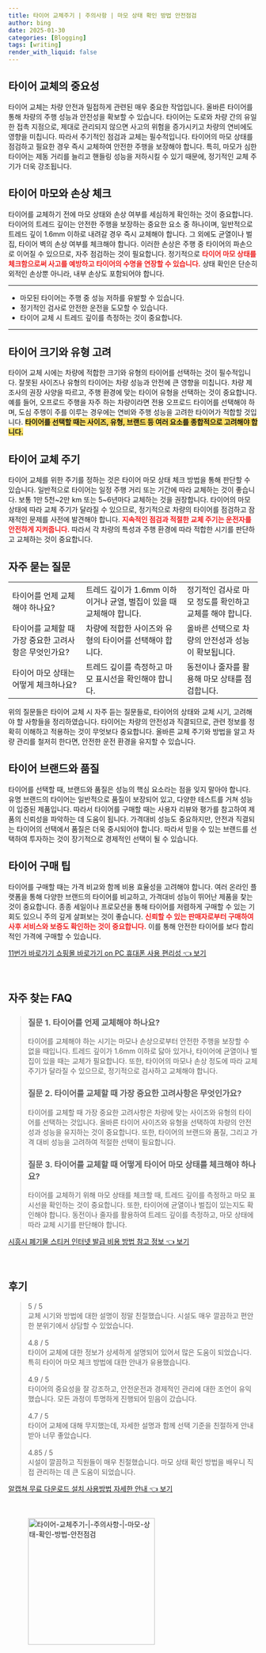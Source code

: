 ```yaml
---
title: 타이어 교체주기 | 주의사항 | 마모 상태 확인 방법 안전점검
author: bing
date: 2025-01-30
categories: [Blogging]
tags: [writing]
render_with_liquid: false
---
```



<h2 id='타이어_교체_중요성'>타이어 교체의 중요성</h2>

<p>타이어 교체는 차량 안전과 밀접하게 관련된 매우 중요한 작업입니다. 올바른 타이어를 통해 차량의 주행 성능과 안전성을 확보할 수 있습니다. 타이어는 도로와 차량 간의 유일한 접촉 지점으로, 제대로 관리되지 않으면 사고의 위험을 증가시키고 차량의 연비에도 영향을 미칩니다. 따라서 주기적인 점검과 교체는 필수적입니다. 타이어의 마모 상태를 점검하고 필요한 경우 즉시 교체하여 안전한 주행을 보장해야 합니다. 특히, 마모가 심한 타이어는 제동 거리를 늘리고 핸들링 성능을 저하시킬 수 있기 때문에, 정기적인 교체 주기가 더욱 강조됩니다.</p>

<h2 id='타이어_마모와_손상_체크'>타이어 마모와 손상 체크</h2>

<p>타이어를 교체하기 전에 마모 상태와 손상 여부를 세심하게 확인하는 것이 중요합니다. 타이어의 트레드 깊이는 안전한 주행을 보장하는 중요한 요소 중 하나이며, 일반적으로 트레드 깊이 1.6mm 이하로 내려갈 경우 즉시 교체해야 합니다. 그 외에도 균열이나 벌집, 타이어 벽의 손상 여부를 체크해야 합니다. 이러한 손상은 주행 중 타이어의 파손으로 이어질 수 있으므로, 자주 점검하는 것이 필요합니다. 정기적으로 <b><span style="color: #ee2323;">타이어 마모 상태를 체크함으로써 사고를 예방하고 타이어의 수명을 연장할 수 있습니다.</span></b> 상태 확인은 단순히 외적인 손상뿐 아니라, 내부 손상도 포함되어야 합니다.</p>

<hr />

<ul>
    <li>마모된 타이어는 주행 중 성능 저하를 유발할 수 있습니다.</li>
    <li>정기적인 검사로 안전한 운전을 도모할 수 있습니다.</li>
    <li>타이어 교체 시 트레드 깊이를 측정하는 것이 중요합니다.</li>
</ul>

<hr />

<h2 id='타이어_크기와_유형_고려'>타이어 크기와 유형 고려</h2>

<p>타이어 교체 시에는 차량에 적합한 크기와 유형의 타이어를 선택하는 것이 필수적입니다. 잘못된 사이즈나 유형의 타이어는 차량 성능과 안전에 큰 영향을 미칩니다. 차량 제조사의 권장 사양을 따르고, 주행 환경에 맞는 타이어 유형을 선택하는 것이 중요합니다. 예를 들어, 오프로드 주행을 자주 하는 차량이라면 전용 오프로드 타이어를 선택해야 하며, 도심 주행이 주를 이루는 경우에는 연비와 주행 성능을 고려한 타이어가 적합할 것입니다. <b><span style="background-color: #ffe066;">타이어를 선택할 때는 사이즈, 유형, 브랜드 등 여러 요소를 종합적으로 고려해야 합니다.</span></b></p>

<h2 id='타이어_교체_주기'>타이어 교체 주기</h2>

<p>타이어 교체를 위한 주기를 정하는 것은 타이어 마모 상태 체크 방법을 통해 판단할 수 있습니다. 일반적으로 타이어는 일정 주행 거리 또는 기간에 따라 교체하는 것이 좋습니다. 보통 1만 5천~2만 km 또는 5~6년마다 교체하는 것을 권장합니다. 타이어의 마모 상태에 따라 교체 주기가 달라질 수 있으므로, 정기적으로 차량의 타이어를 점검하고 잠재적인 문제를 사전에 발견해야 합니다. <b><span style="color: #ee2323;">지속적인 점검과 적절한 교체 주기는 운전자를 안전하게 지켜줍니다.</span></b> 따라서 각 차량의 특성과 주행 환경에 따라 적합한 시기를 판단하고 교체하는 것이 중요합니다.</p>

<h2 id='자주_묻는_질문'>자주 묻는 질문</h2>

<table>
    <tr>
        <td>타이어를 언제 교체해야 하나요?</td>
        <td>트레드 깊이가 1.6mm 이하이거나 균열, 벌집이 있을 때 교체해야 합니다.</td>
        <td>정기적인 검사로 마모 정도를 확인하고 교체를 해야 합니다.</td>
    </tr>
    <tr>
        <td>타이어를 교체할 때 가장 중요한 고려사항은 무엇인가요?</td>
        <td>차량에 적합한 사이즈와 유형의 타이어를 선택해야 합니다.</td>
        <td>올바른 선택으로 차량의 안전성과 성능이 확보됩니다.</td>
    </tr>
    <tr>
        <td>타이어 마모 상태는 어떻게 체크하나요?</td>
        <td>트레드 깊이를 측정하고 마모 표시선을 확인해야 합니다.</td>
        <td>동전이나 줄자를 활용해 마모 상태를 점검합니다.</td>
    </tr>
</table>

<p>위의 질문들은 타이어 교체 시 자주 듣는 질문들로, 타이어의 상태와 교체 시기, 고려해야 할 사항들을 정리하였습니다. 타이어는 차량의 안전성과 직결되므로, 관련 정보를 정확히 이해하고 적용하는 것이 무엇보다 중요합니다. 올바른 교체 주기와 방법을 알고 차량 관리를 철저히 한다면, 안전한 운전 환경을 유지할 수 있습니다.</p>

<h2 id='타이어_브랜드와_품질'>타이어 브랜드와 품질</h2>

<p>타이어를 선택할 때, 브랜드와 품질은 성능의 핵심 요소라는 점을 잊지 말아야 합니다. 유명 브랜드의 타이어는 일반적으로 품질이 보장되어 있고, 다양한 테스트를 거쳐 성능이 입증된 제품입니다. 따라서 타이어를 구매할 때는 사용자 리뷰와 평가를 참고하여 제품의 신뢰성을 파악하는 데 도움이 됩니다. 가격대비 성능도 중요하지만, 안전과 직결되는 타이어의 선택에서 품질은 더욱 중시되어야 합니다. 따라서 믿을 수 있는 브랜드를 선택하여 투자하는 것이 장기적으로 경제적인 선택이 될 수 있습니다.</p>

<h2 id='타이어_구매_팁'>타이어 구매 팁</h2>

<p>타이어를 구매할 때는 가격 비교와 함께 비용 효율성을 고려해야 합니다. 여러 온라인 플랫폼을 통해 다양한 브랜드의 타이어를 비교하고, 가격대비 성능이 뛰어난 제품을 찾는 것이 중요합니다. 종종 세일이나 프로모션을 통해 타이어를 저렴하게 구매할 수 있는 기회도 있으니 주의 깊게 살펴보는 것이 좋습니다. <b><span style="color: #ee2323;">신뢰할 수 있는 판매자로부터 구매하여 사후 서비스와 보증도 확인하는 것이 중요합니다.</span></b> 이를 통해 안전한 타이어를 보다 합리적인 가격에 구매할 수 있습니다.</p>


<p><a class="click-button" title="11번가 바로가기 쇼핑몰 바로가기 on PC 휴대폰 사용 편리성" href="https://purplelist.github.io/posts/11%EB%B2%88%EA%B0%80-%EB%B0%94%EB%A1%9C%EA%B0%80%EA%B8%B0-%EC%87%BC%ED%95%91%EB%AA%B0-%EB%B0%94%EB%A1%9C%EA%B0%80%EA%B8%B0-on-PC-%ED%9C%B4%EB%8C%80%ED%8F%B0-%EC%82%AC%EC%9A%A9-%ED%8E%B8%EB%A6%AC%EC%84%B1/" rel="dofollow">11번가 바로가기 쇼핑몰 바로가기 on PC 휴대폰 사용 편리성 👈 보기</a></p><br>
<h2 id='자주_찾는_FAQ'>자주 찾는 FAQ</h2>
<div itemscope="" itemtype="https://schema.org/FAQPage"> 
<blockquote> 
<div itemscope="" itemprop="mainEntity" itemtype="https://schema.org/Question"> 
<h3 itemprop="name">질문 1. 타이어를 언제 교체해야 하나요?</h3> 
<div itemscope="" itemprop="acceptedAnswer" itemtype="https://schema.org/Answer"> 
<span itemprop="text"> 
<p>타이어를 교체해야 하는 시기는 마모나 손상으로부터 안전한 주행을 보장할 수 없을 때입니다. 트레드 깊이가 1.6mm 이하로 닳아 있거나, 타이어에 균열이나 벌집이 있을 때는 교체가 필요합니다. 또한, 타이어의 마모나 손상 정도에 따라 교체 주기가 달라질 수 있으므로, 정기적으로 검사하고 교체해야 합니다.</p> 
</span> 
</div> 
</div> 

<div itemscope="" itemprop="mainEntity" itemtype="https://schema.org/Question"> 
<h3 itemprop="name">질문 2. 타이어를 교체할 때 가장 중요한 고려사항은 무엇인가요?</h3> 
<div itemscope="" itemprop="acceptedAnswer" itemtype="https://schema.org/Answer"> 
<span itemprop="text"> 
<p>타이어를 교체할 때 가장 중요한 고려사항은 차량에 맞는 사이즈와 유형의 타이어를 선택하는 것입니다. 올바른 타이어 사이즈와 유형을 선택하여 차량의 안전성과 성능을 유지하는 것이 중요합니다. 또한, 타이어의 브랜드와 품질, 그리고 가격 대비 성능을 고려하여 적절한 선택이 필요합니다.</p> 
</span> 
</div> 
</div> 

<div itemscope="" itemprop="mainEntity" itemtype="https://schema.org/Question"> 
<h3 itemprop="name">질문 3. 타이어를 교체할 때 어떻게 타이어 마모 상태를 체크해야 하나요?</h3> 
<div itemscope="" itemprop="acceptedAnswer" itemtype="https://schema.org/Answer"> 
<span itemprop="text"> 
<p>타이어를 교체하기 위해 마모 상태를 체크할 때, 트레드 깊이를 측정하고 마모 표시선을 확인하는 것이 중요합니다. 또한, 타이어에 균열이나 벌집이 있는지도 확인해야 합니다. 동전이나 줄자를 활용하여 트레드 깊이를 측정하고, 마모 상태에 따라 교체 시기를 판단해야 합니다.</p> 
</span> 
</div> 
</div> 
</blockquote> 
</div>
<p><a class="click-button" title="시흥시 폐기물 스티커 인터넷 발급 비용 방법 참고 정보" href="https://purplelist.github.io/posts/%EC%8B%9C%ED%9D%A5%EC%8B%9C-%ED%8F%90%EA%B8%B0%EB%AC%BC-%EC%8A%A4%ED%8B%B0%EC%BB%A4-%EC%9D%B8%ED%84%B0%EB%84%B7-%EB%B0%9C%EA%B8%89-%EB%B9%84%EC%9A%A9-%EB%B0%A9%EB%B2%95-%EC%B0%B8%EA%B3%A0-%EC%A0%95%EB%B3%B4/" rel="dofollow">시흥시 폐기물 스티커 인터넷 발급 비용 방법 참고 정보 👈 보기</a></p><br>
<h2 id='후기'>후기</h2>
<div itemscope itemtype="https://schema.org/Product">
  <blockquote>
  <div itemprop="review" itemscope itemtype="https://schema.org/Review">
      <div itemprop="reviewRating" itemscope itemtype="https://schema.org/Rating"> <span itemprop="ratingValue">5</span> / <span itemprop="bestRating">5</span> </div>
      <span itemprop="reviewBody">교체 시기와 방법에 대한 설명이 정말 친절했습니다. 시설도 매우 깔끔하고 편안한 분위기에서 상담할 수 있었습니다.</span>
  </div>
  <br>
  <div itemprop="review" itemscope itemtype="https://schema.org/Review">
      <div itemprop="reviewRating" itemscope itemtype="https://schema.org/Rating"> <span itemprop="ratingValue">4.8</span> / <span itemprop="bestRating">5</span> </div>
      <span itemprop="reviewBody">타이어 교체에 대한 정보가 상세하게 설명되어 있어서 많은 도움이 되었습니다. 특히 타이어 마모 체크 방법에 대한 안내가 유용했습니다.</span>
  </div>
  <br>
  <div itemprop="review" itemscope itemtype="https://schema.org/Review">
      <div itemprop="reviewRating" itemscope itemtype="https://schema.org/Rating"> <span itemprop="ratingValue">4.9</span> / <span itemprop="bestRating">5</span> </div>
      <span itemprop="reviewBody">타이어의 중요성을 잘 강조하고, 안전운전과 경제적인 관리에 대한 조언이 유익했습니다. 모든 과정이 투명하게 진행되어 믿음이 갔습니다.</span>
  </div>
  <br>
  <div itemprop="review" itemscope itemtype="https://schema.org/Review">
      <div itemprop="reviewRating" itemscope itemtype="https://schema.org/Rating"> <span itemprop="ratingValue">4.7</span> / <span itemprop="bestRating">5</span> </div>
      <span itemprop="reviewBody">타이어 교체에 대해 무지했는데, 자세한 설명과 함께 선택 기준을 친절하게 안내받아 너무 좋았습니다.</span>
  </div>
  <br>
  <div itemprop="review" itemscope itemtype="https://schema.org/Review">
      <div itemprop="reviewRating" itemscope itemtype="https://schema.org/Rating"> <span itemprop="ratingValue">4.85</span> / <span itemprop="bestRating">5</span> </div>
      <span itemprop="reviewBody">시설이 깔끔하고 직원들이 매우 친절했습니다. 마모 상태 확인 방법을 배우니 직접 관리하는 데 큰 도움이 되었습니다.</span>
  </div>
  </blockquote>
</div>
<p><a class="click-button" title="알캡쳐 무료 다운로드 설치 사용방법 자세한 안내" href="https://purplelist.github.io/posts/%EC%95%8C%EC%BA%A1%EC%B3%90-%EB%AC%B4%EB%A3%8C-%EB%8B%A4%EC%9A%B4%EB%A1%9C%EB%93%9C-%EC%84%A4%EC%B9%98-%EC%82%AC%EC%9A%A9%EB%B0%A9%EB%B2%95-%EC%9E%90%EC%84%B8%ED%95%9C-%EC%95%88%EB%82%B4/" rel="dofollow">알캡쳐 무료 다운로드 설치 사용방법 자세한 안내 👈 보기</a></p><br>
<figure class="image"><img src="https://purplelist.github.io/assets/img/thumbnail/타이어-교체주기-|-주의사항-|-마모-상태-확인-방법-안전점검.webp" alt="타이어-교체주기-|-주의사항-|-마모-상태-확인-방법-안전점검" width="256" height="256"></figure>